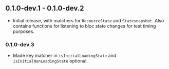## 0.1.0-dev.1 - 0.1.0-dev.2
- Initial release, with matchers for `ResourceState` and `Statesnapshot`. Also contains functions for listening to bloc state changes for test timing purposes.

### 0.1.0-dev.3
- Made key matcher in `isInitialLoadingState` and `isInitialNonLoadingState` optional.